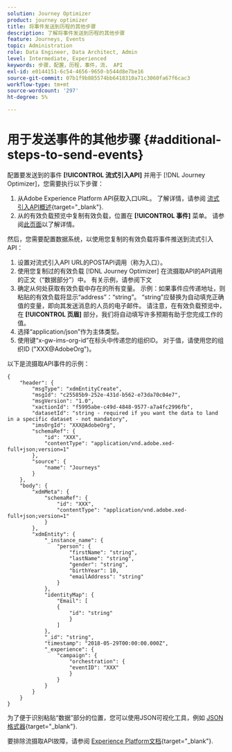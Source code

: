 ```yaml
---
solution: Journey Optimizer
product: journey optimizer
title: 将事件发送到历程的其他步骤
description: 了解将事件发送到历程的其他步骤
feature: Journeys, Events
topic: Administration
role: Data Engineer, Data Architect, Admin
level: Intermediate, Experienced
keywords: 步骤，配置，历程，事件，流， API
exl-id: e0144151-6c54-4656-9650-b544d8e7be16
source-git-commit: 07b1f9b885574bb6418310a71c3060fa67f6cac3
workflow-type: tm+mt
source-wordcount: '297'
ht-degree: 5%

---
```


# 用于发送事件的其他步骤 {#additional-steps-to-send-events}

配置要发送到的事件 **[!UICONTROL 流式引入API]** 并用于 [!DNL Journey Optimizer]，您需要执行以下步骤：

1. 从Adobe Experience Platform API获取入口URL。 了解详情，请参阅 [流式引入API概述](https://experienceleague.adobe.com/docs/experience-platform/ingestion/streaming/overview.html?lang=zh-Hans){target="_blank"}.
1. 从的有效负载预览中复制有效负载，位置在 **[!UICONTROL 事件]** 菜单。 请参阅[此页面](../event/about-creating.md#define-the-payload-fields)以了解详情。

然后，您需要配置数据系统，以使用您复制的有效负载将事件推送到流式引入API：

1. 设置对流式引入API URL的POSTAPI调用（称为入口）。
1. 使用您复制过的有效负载 [!DNL Journey Optimizer] 在流摄取API的API调用的正文（“数据部分”）中。 有关示例，请参阅下文
1. 确定从何处获取有效负载中存在的所有变量。 示例：如果事件应传递地址，则粘贴的有效负载将显示“address”：“string”。 “string”应替换为自动填充正确值的变量，即向其发送消息的人员的电子邮件。 请注意，在有效负载预览中，在 **[!UICONTROL 页眉]** 部分，我们将自动填写许多预期有助于您完成工作的值。
1. 选择“application/json”作为主体类型。
1. 使用键“x-gw-ims-org-id”在标头中传递您的组织ID。 对于值，请使用您的组织ID (&quot;XXX@AdobeOrg&quot;)。

以下是流摄取API事件的示例：

```
{
    "header": {
        "msgType": "xdmEntityCreate",
        "msgId": "c25585b9-252e-431d-b562-e73da70c04e7",
        "msgVersion": "1.0",
        "xactionId": "f5995abe-c49d-4848-9577-a7a4fc2996fb",
        "datasetId": "string - required if you want the data to land in a specific dataset - not mandatory",
        "imsOrgId": "XXX@AdobeOrg",
        "schemaRef": {
            "id": "XXX",
            "contentType": "application/vnd.adobe.xed-full+json;version=1"
        },
        "source": {
            "name": "Journeys"
        }
    },
    "body": {
        "xdmMeta": {
            "schemaRef": {
                "id": "XXX",
                "contentType": "application/vnd.adobe.xed-full+json;version=1"
            }
        },
        "xdmEntity": {
            "_instance_name": {
                "person": {
                    "firstName": "string",
                    "lastName": "string",
                    "gender": "string",
                    "birthYear": 10,
                    "emailAddress": "string"
                }
            },
            "identityMap": {
                "Email": [
                {
                    "id": "string"
                    }
                ]
            },
            "_id": "string",
            "timestamp": "2018-05-29T00:00:00.000Z",
            "_experience": {
                "campaign": {
                    "orchestration": {
                    "eventID": "XXX"
                    }
                }
            }
        }
    }
}
```

为了便于识别粘贴“数据”部分的位置，您可以使用JSON可视化工具，例如 [JSON格式器](https://jsonformatter.curiousconcept.com){target="_blank"}.

要排除流摄取API故障，请参阅 [Experience Platform文档](https://experienceleague.adobe.com/docs/experience-platform/ingestion/streaming/troubleshooting.html){target="_blank"}.
